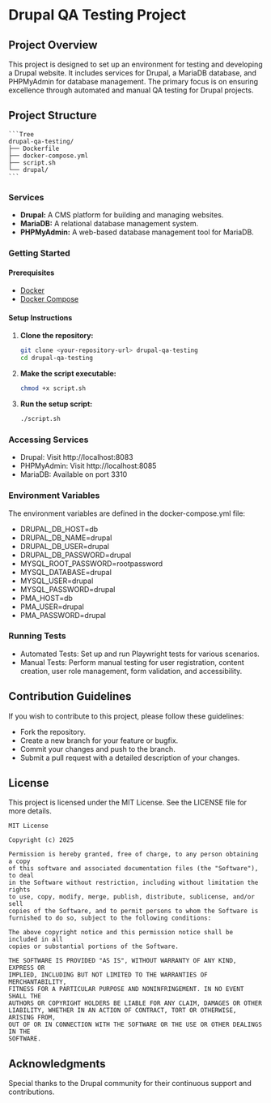 # Drupal QA Testing Project

## Project Overview
This project is designed to set up an environment for testing and developing a Drupal website. It includes services for Drupal, a MariaDB database, and PHPMyAdmin for database management. The primary focus is on ensuring excellence through automated and manual QA testing for Drupal projects.

## Project Structure
    ```Tree
    drupal-qa-testing/ 
    ├── Dockerfile 
    ├── docker-compose.yml
    ├── script.sh
    └── drupal/
    ```

### Services
- **Drupal:** A CMS platform for building and managing websites.
- **MariaDB:** A relational database management system.
- **PHPMyAdmin:** A web-based database management tool for MariaDB.

### Getting Started
#### Prerequisites
- [Docker](https://www.docker.com/)
- [Docker Compose](https://docs.docker.com/compose/)

#### Setup Instructions
1. **Clone the repository:**
   ```sh
   git clone <your-repository-url> drupal-qa-testing
   cd drupal-qa-testing
   ```
2. **Make the script executable:**
    ```sh
    chmod +x script.sh
    ```
3. **Run the setup script:**
    ```sh
    ./script.sh
    ```
### Accessing Services
- Drupal: Visit http://localhost:8083
- PHPMyAdmin: Visit http://localhost:8085
- MariaDB: Available on port 3310

### Environment Variables
The environment variables are defined in the docker-compose.yml file:
- DRUPAL_DB_HOST=db
- DRUPAL_DB_NAME=drupal
- DRUPAL_DB_USER=drupal
- DRUPAL_DB_PASSWORD=drupal
- MYSQL_ROOT_PASSWORD=rootpassword
- MYSQL_DATABASE=drupal
- MYSQL_USER=drupal
- MYSQL_PASSWORD=drupal
- PMA_HOST=db
- PMA_USER=drupal
- PMA_PASSWORD=drupal

### Running Tests
- Automated Tests: Set up and run Playwright tests for various scenarios.
- Manual Tests: Perform manual testing for user registration, content creation, user role management, form validation, and accessibility.

## Contribution Guidelines
If you wish to contribute to this project, please follow these guidelines:
- Fork the repository.
- Create a new branch for your feature or bugfix.
- Commit your changes and push to the branch.
- Submit a pull request with a detailed description of your changes.

## License
This project is licensed under the MIT License. See the LICENSE file for more details.
```plaintext
MIT License

Copyright (c) 2025

Permission is hereby granted, free of charge, to any person obtaining a copy
of this software and associated documentation files (the "Software"), to deal
in the Software without restriction, including without limitation the rights
to use, copy, modify, merge, publish, distribute, sublicense, and/or sell
copies of the Software, and to permit persons to whom the Software is
furnished to do so, subject to the following conditions:

The above copyright notice and this permission notice shall be included in all
copies or substantial portions of the Software.

THE SOFTWARE IS PROVIDED "AS IS", WITHOUT WARRANTY OF ANY KIND, EXPRESS OR
IMPLIED, INCLUDING BUT NOT LIMITED TO THE WARRANTIES OF MERCHANTABILITY,
FITNESS FOR A PARTICULAR PURPOSE AND NONINFRINGEMENT. IN NO EVENT SHALL THE
AUTHORS OR COPYRIGHT HOLDERS BE LIABLE FOR ANY CLAIM, DAMAGES OR OTHER
LIABILITY, WHETHER IN AN ACTION OF CONTRACT, TORT OR OTHERWISE, ARISING FROM,
OUT OF OR IN CONNECTION WITH THE SOFTWARE OR THE USE OR OTHER DEALINGS IN THE
SOFTWARE.
```

## Acknowledgments
Special thanks to the Drupal community for their continuous support and contributions.